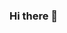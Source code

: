 ### Hi there 👋

<!--
**cagdasozer/cagdasozer** is a ✨ _special_ ✨ repository because its `README.md` (this file) appears on your GitHub profile.

- 👋 Hi, I’m @cagdasozer
- 👀 I’m interested in Full Stack Developer
- 🌱 I’m currently learning C#, .NetCore, Angular ...
- 📫 How to reach me ...
- https://www.linkedin.com/in/ozeerc/
- https://www.instagram.com/ozeerc/
- E-Mail-> cagdasozer12@gmail.com

<!---
ozeerc/ozeerc is a ✨ special ✨ repository because its `README.md` (this file) appears on your GitHub profile.
You can click the Preview link to take a look at your changes.
--->
